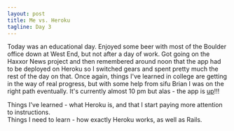 ```yaml
---
layout: post
title: Me vs. Heroku
tagline: Day 3
---
```


Today was an educational day. Enjoyed some beer with most of the Boulder office down at West End, but not after a day of work. Got going on the Haxxor News project and then remembered around noon that the app had to be deployed on Heroku so I switched gears and spent pretty much the rest of the day on that. Once again, things I've learned in college are getting in the way of real progress, but with some help from sifu Brian I was on the right path eventually. It's currently almost 10 pm but alas - the app is [up](http://efatsi-haxxor-news.herokuapp.com/  "Haxxor News")!!!

Things I've learned - what Heroku is, and that I start paying more attention to instructions.<br />
Things I need to learn - how exactly Heroku works, as well as Rails.